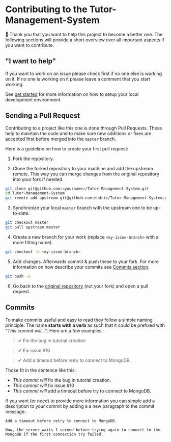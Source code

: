 # Contributing to the Tutor-Management-System

🥳 Thank you that you want to help this project to become a better one. The following sections will provide a short overview over all important aspects if you want to contribute.


## "I want to help"
If you want to work on an issue please check first if no one else is working on it. If no one is working on it please leave a comment that you start working.

See [get started](/GET_STARTED.md) for more information on how to setup your local development environment.

## Sending a Pull Request
Contributing to a project like this one is done through Pull Requests. These help to maintain the code and to make sure new additions or fixes are accepted first before merged into the `master` branch.

Here is a guideline on how to create your first pull request:

1. Fork the repository.

2. Clone the forked repository to your machine and add the upstream remote. This way you can merge changes from the original repository into your fork if needed.
```sh
git clone git@github.com:<yourname>/Tutor-Management-System.git
cd Tutor-Management-System
git remote add upstream git@github.com:dudrie/Tutor-Management-System.git
```

3. Synchronize your local `master` branch with the upstream one to be up-to-date.
```sh
git checkout master
git pull upstream master
```

4. Create a new branch for your work (replace `<my-issue-branch>` with a more fitting name).
```sh
git checkout -b <my-issue-branch>
```

5. Add changes. Afterwards commit & push these to your fork. For more information on how describe your commits see [Commits section](#commits).
```sh
git push -u
```

6. Go back to the [original repository](https://github.com/Dudrie/Tutor-Management-System) (not your fork) and open a pull request.


## Commits
To make commits useful and easy to read they follow a simple naming principle: The name __starts with a verb__ as such that it could be prefixed with _"This commit will..."_. Here are a few examples:
> ✔ Fix the bug in tutorial creation

> ✔ Fix issue #10

> ✔ Add a timeout before retry to connect to MongoDB.

Those fit in the sentence like this:
- _This commit will_ fix the bug in tutorial creation.
- _This commit will_ fix issue #10
- _This commit will_ add a timeout before try to connect to MongoDB.

If you want (or need) to provide more information you can simple add a description to your commit by adding a a new paragraph to the commit message:
```
Add a timeout before retry to connect to MongoDB.

Now, the server waits 1 second before trying again to connect to the MongoDB if the first connection try failed.
```

